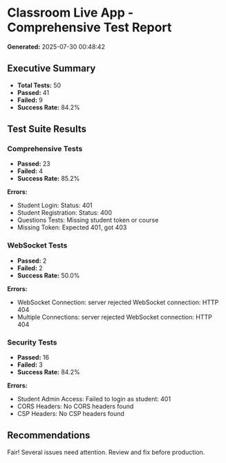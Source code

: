 # Classroom Live App - Comprehensive Test Report

**Generated:** 2025-07-30 00:48:42

## Executive Summary

- **Total Tests:** 50
- **Passed:** 41
- **Failed:** 9
- **Success Rate:** 84.2%

## Test Suite Results

### Comprehensive Tests

- **Passed:** 23
- **Failed:** 4
- **Success Rate:** 85.2%

**Errors:**
- Student Login: Status: 401
- Student Registration: Status: 400
- Questions Tests: Missing student token or course
- Missing Token: Expected 401, got 403

### WebSocket Tests

- **Passed:** 2
- **Failed:** 2
- **Success Rate:** 50.0%

**Errors:**
- WebSocket Connection: server rejected WebSocket connection: HTTP 404
- Multiple Connections: server rejected WebSocket connection: HTTP 404

### Security Tests

- **Passed:** 16
- **Failed:** 3
- **Success Rate:** 84.2%

**Errors:**
- Student Admin Access: Failed to login as student: 401
- CORS Headers: No CORS headers found
- CSP Headers: No CSP headers found

## Recommendations

Fair! Several issues need attention. Review and fix before production.

